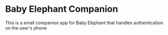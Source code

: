 # Baby Elephant Companion

This is a small companion app for Baby Elephant that handles authentication on the user's phone
